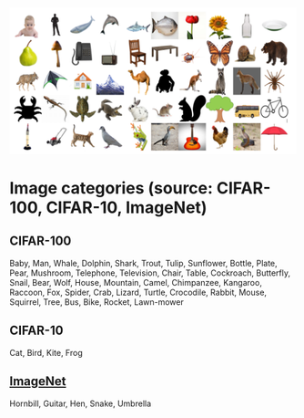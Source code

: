 ![Dataset preview](dataset.png "a title")

# Image categories (source: CIFAR-100, CIFAR-10, ImageNet)

## CIFAR-100
Baby, Man, Whale, Dolphin, Shark, Trout, Tulip, Sunflower, Bottle, Plate, Pear, Mushroom, Telephone, Television, Chair, Table, Cockroach, Butterfly, Snail, Bear, Wolf, House, Mountain, Camel, Chimpanzee, Kangaroo, Raccoon, Fox, Spider, Crab, Lizard, Turtle, Crocodile, Rabbit, Mouse, Squirrel, Tree, Bus, Bike, Rocket, Lawn-mower

## CIFAR-10
Cat, Bird, Kite, Frog

## [ImageNet](https://gist.github.com/yrevar/942d3a0ac09ec9e5eb3a)
Hornbill, Guitar, Hen, Snake, Umbrella
